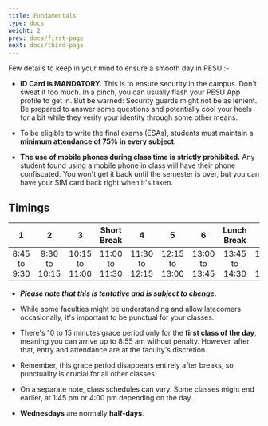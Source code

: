```yaml
---
title: Fundamentals
type: docs
weight: 2
prev: docs/first-page
next: docs/third-page
---
```


Few details to keep in your mind to ensure a smooth day in PESU :-

- **ID Card is MANDATORY.** This is to ensure security in the campus. Don't sweat it too much. In a pinch, you can usually flash your PESU App profile to get in. But be warned: Security guards might not be as lenient. Be prepared to answer some questions and potentially cool your heels for a bit while they verify your identity through some other means. 

- To be eligible to write the final exams (ESAs), students must maintain a **minimum attendance of 75% in every subject**.

- **The use of mobile phones during class time is strictly prohibited.** Any student found using a mobile phone in class will have their phone confiscated. You won't get it back until the semester is over, but you can have your SIM card back right when it's taken.

## Timings 

|    **1**    |     **2**    |     **3**     |   **Short Break**   |     **4**     |     **5**     |     **6**     | **Lunch Break** |     **7**     |     **8**     |     **9**     |
|:-----------:|:------------:|:-------------:|:-------------:|:-------------:|:-------------:|:-------------:|:---------------:|:-------------:|:-------------:|:-------------:|
| 8:45 to 9:30 | 9:30 to 10:15 | 10:15 to 11:00 | 11:00 to 11:30 | 11:30 to 12:15 | 12:15 to 13:00 | 13:00 to 13:45 |  13:45 to 14:30  | 14:30 to 15:15 | 15:15 to 16:00 | 16:00 to 16:45 |

- ***Please note that this is tentative and is subject to chenge.***

- While some faculties might be understanding and allow latecomers occasionally, it's important to be punctual for your classes. 

- There's 10 to 15 minutes grace period only for the **first class of the day**, meaning you can arrive up to 8:55 am without penalty. However, after that, entry and attendance are at the faculty's discretion.

- Remember, this grace period disappears entirely after breaks, so punctuality is crucial for all other classes.

- On a separate note, class schedules can vary. Some classes might end earlier, at 1:45 pm or 4:00 pm depending on the day.

- **Wednesdays** are normally **half-days**.